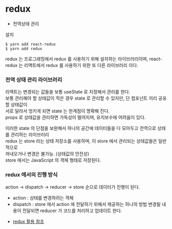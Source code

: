 # redux
- 전역상태 관리

설치
```
$ yarn add react-redux
$ yarn add redux
```

redux 는 프로그래밍에서 redux 를 사용하기 위해 설치하는 라이브러리이며,
react-redux 는 리액트에서 redux 를 사용하기 위한 또 다른 라이브러리 이다.

### 전역 상태 관리 라이브러리
리액트는 변경되는 값들을 보통 useState 로 지정해서 관리를 한다.  
보통 관리해야 할 상태값이 적은 경우 state 로 관리할 수 있지만, 단 컴포넌트 끼리 공유할 상태값이  
서로 달라서 엉키게 되면 state 는 한계점이 명확해 진다.  
props 로 상태값을 관리하면 가독성이 떨어지며, 유지보수에 어려움이 있다.  

이러한 state 의 단점을 보완해서 하나의 공간에 데이터들을 다 모아두고 전역으로 상태를 관리하는 라이브러리  
redux 는 store 라는 상태 저장소를 사용하며, 이 store 에서 관리되는 상태값들은 일반적으로  
꺼내오거나 변경은 불가능. (상태값의 안전성)  
store 에서는 JavaScript 의 객체 형태로 저장된다.  

### redux 에서의 진행 방식
action -> dispatch -> reducer -> store 순으로 데이터가 진행이 된다.

- action : 상태를 변경하려는 객체
- dispatch : store 에서 action 에 전달하기 위해서 제공하는 하나의 방법
변경될 내용이 전달되면 reducer 가 코드를 처리하고 업데이트 한다.

* [redux 활용 참조](./index.jsx)
